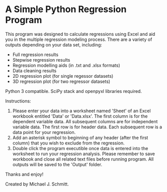 # A Simple Python Regression Program

This program was designed to calculate regressions using Excel and aid you in the multiple regression modeling process.
There are a variety of outputs depending on your data set, including:
<ul>
  <li>Full regression results</li>
  <li>Stepwise regression results</li>
  <li>Regression modelling aids (in .txt and .xlsx formats)</li>
  <li>Data cleaning results</li>
  <li>2D regression plot (for single regessor datasets)</li>
  <li>3D regression plot (for two regressor datasets)</li>
</ul>

Python 3 compatible. SciPy stack and openpyxl libraries required.

Instructions:
<ol>
  <li>Please enter your data into a worksheet named 'Sheet' of an Excel workbook entitled 'Data' or 'Data.xlsx'. The first column is for the dependent variable data. All subsequent columns are for independent variable data. The first row is for header data. Each subsequent row is a data point for your regression.</li>
  <li>Add an asterisk symbol to beginning of any header (after the first column) that you wish to exclude from the regression.</li>
  <li>Double click the program executible once data is entered into the worksheet to run your regression analysis. Please remember to save workbook and close all related text files before running program. All outputs will be saved to the 'Output' folder.</li>
</ol>

Thanks and enjoy!

Created by Michael J. Schmitt.
